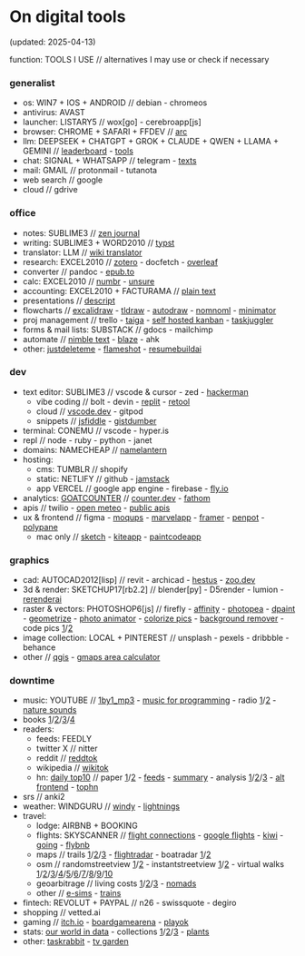 # On digital tools

(updated: 2025-04-13)

function: TOOLS I USE // alternatives I may use or check if necessary

### generalist

- os: WIN7 + IOS + ANDROID // debian - chromeos
- antivirus: AVAST
- launcher: LISTARY5 // wox[go] - cerebroapp[js]
- browser: CHROME + SAFARI + FFDEV // [arc](https://arc.net/search)
- llm: DEEPSEEK + CHATGPT + GROK + CLAUDE + QWEN + LLAMA + GEMINI // [leaderboard](https://lmarena.ai/?leaderboard) - [tools](https://aicode.danvoronov.com/tools)
- chat: SIGNAL + WHATSAPP // telegram - [texts](https://texts.com)
- mail: GMAIL // protonmail - tutanota
- web search // google
- cloud // gdrive

### office

- notes: SUBLIME3 // [zen journal](https://thezenjournal.com)
- writing: SUBLIME3 + WORD2010 // [typst](https://typst.app)
- translator: LLM // [wiki translator](https://wikitranslator.github.io)
- research: EXCEL2010 // [zotero](https://www.zotero.org) - docfetch - [overleaf](https://www.overleaf.com)
- converter // pandoc - [epub.to](https://epub.to)
- calc: EXCEL2010 // [numbr](https://numbr.dev) - [unsure](https://filiph.github.io/unsure/)
- accounting: EXCEL2010 + FACTURAMA // [plain text](https://plaintextaccounting.org)
- presentations // [descript](https://www.descript.com)
- flowcharts // [excalidraw](https://excalidraw.com) - [tldraw](https://www.tldraw.com) - [autodraw](https://www.autodraw.com) - [nomnoml](https://nomnoml.com) - [minimator](https://minimator.app)
- proj management // trello - [taiga](https://www.taiga.io) - [self hosted kanban](https://personalkanban.js.org) - [taskjuggler](https://taskjuggler.org)
- forms & mail lists: SUBSTACK // gdocs - mailchimp
- automate // [nimble text](https://nimbletext.com) - [blaze](https://blaze.today) - ahk
- other: [justdeleteme](https://backgroundchecks.org/justdeleteme) - [flameshot](https://flameshot.org) - [resumebuildai](https://www.resumebuildai.com)

### dev

- text editor: SUBLIME3 // vscode & cursor - zed - [hackerman](https://hackerman.ai)
	- vibe coding // bolt - devin - [replit](https://replit.com) - [retool](https://retool.com)
	- cloud // [vscode.dev](https://vscode.dev) - gitpod 
	- snippets // [jsfiddle](https://jsfiddle.net) - [gistdumber](https://gist.dumber.app)
- terminal: CONEMU // vscode - hyper.is
- repl // node - ruby - python - janet
- domains: NAMECHEAP // [namelantern](https://namelantern.com)
- hosting:
	- cms: TUMBLR // shopify
	- static: NETLIFY // github - [jamstack](https://jamstack.org/generators)
	- app VERCEL // google app engine -  firebase - [fly.io](https://fly.io)
- analytics: [GOATCOUNTER](https://www.goatcounter.com) // [counter.dev](https://counter.dev) - [fathom](https://usefathom.com)
- apis // twilio - [open meteo](https://open-meteo.com/en/docs) - [public apis](https://github.com/public-apis/public-apis)
- ux & frontend // figma - [moqups](https://moqups.com) - [marvelapp](https://marvelapp.com) - [framer](https://www.framer.com) - [penpot](https://penpot.app) - [polypane](https://polypane.app)
	- mac only // [sketch](https://www.sketch.com) - [kiteapp](https://kiteapp.co) - [paintcodeapp](https://www.paintcodeapp.com)

### graphics

- cad: AUTOCAD2012[lisp] // revit - archicad - [hestus](https://www.hestus.co) - [zoo.dev](https://zoo.dev)
- 3d & render: SKETCHUP17[rb2.2] // blender[py] - D5render - lumion - [rerenderai](https://rerenderai.com)
- raster & vectors: PHOTOSHOP6[js] // firefly - [affinity](https://affinity.serif.com) - [photopea](https://www.photopea.com) - [dpaint](https://www.stef.be/dpaint) - [geometrize](https://www.geometrize.co.uk) - [photo animator](https://www.myheritage.com.pt/deep-nostalgia) - [colorize pics](https://palette.fm/color/filters) - [background remover](https://www.photoroom.com/background-remover) - code pics [1](https://carbon.now.sh)/[2](https://chalk.ist)
- image collection: LOCAL + PINTEREST // unsplash - pexels - dribbble - behance
- other // [qgis](https://qgis.org) - [gmaps area calculator](https://www.daftlogic.com/projects-google-maps-area-calculator-tool.htm#)

### downtime

- music: YOUTUBE // [1by1_mp3](https://mpesch3.de/1by1.html) - [music for programming](https://musicforprogramming.net) - radio [1](http://radio.garden)/[2](https://app.radiooooo.com) - [nature sounds](https://rainbowhunt.com)
- books [1](https://pt.annas-archive.org)/[2](https://www.gutenberg.org/ebooks/search/?sort_order=release_date)/[3](https://marhamilresearch4.blob.core.windows.net/gutenberg-public/Website/browse.html)/[4](https://openlibrary.org)
- readers:
	- feeds: FEEDLY
	- twitter X // nitter
	- reddit // [reddtok](https://reddtok.vercel.app)
	- wikipedia // [wikitok](https://wikitok.vercel.app)
	- hn: [daily top10](https://www.daemonology.net/hn-daily) // paper [1](https://hackerherald.com)/[2](https://www.wolfgangfaust.com/project/paper-hn)  - [feeds](https://hnrss.github.io) - [summary](https://hackyournews.com) - analysis [1](https://deephn.org)/[2](https://hn-summary.github.io)/[3](https://top-hn-stories.adhikasp.my.id) - [alt frontend](https://www.modernhn.com) - [tophn](https://hn500.azurewebsites.net/catch-up)
- srs // anki2
- weather: WINDGURU // [windy](https://www.windy.com) - [lightnings](https://www.blitzortung.org/en/live_lightning_maps.php)
- travel:
	- lodge: AIRBNB + BOOKING
	- flights: SKYSCANNER // [flight connections](https://www.flightconnections.com) - [google flights](https://www.google.com/travel/flights) - [kiwi](https://www.kiwi.com) - [going](https://www.going.com) - [flybnb](https://flybnb.io)
	- maps // trails [1](https://trailrouter.com)/[2](https://www.wikiloc.com)/[3](https://veloplanner.com) - [flightradar](https://www.flightradar24.com) - boatradar [1](https://www.marinetraffic.com)/[2](https://www.vesselfinder.com)
	- osm // randomstreetview [1](https://randomstreetview.com)/[2](https://neal.fun/wonders-of-street-view) - instantstreetview [1](https://www.instantstreetview.com)/[2](https://showmystreet.com) - virtual walks [1](https://www.citywalki.com)/[2](https://www.youtube.com/channel/UCBcVQr-07MH-p9e2kRTdB3A/videos)/[3](https://www.youtube.com/channel/UCQ-JKqNo_T0yoeDZff1y7Kw/videos)/[4](https://www.youtube.com/c/keeezi/videos)/[5](https://www.youtube.com/@Rambalac/videos)/[6](https://www.youtube.com/c/lylehsaxon/videos)/[7](https://www.youtube.com/c/ActionKid/videos)/[8](https://travel-remotely.netlify.app)/[9](https://www.youtube.com/c/RailCowGirl/videos)/[10](https://www.youtube.com/@ErikGrankvist/videos)
	- geoarbitrage // living costs [1](https://www.expatistan.com/cost-of-living)/[2](https://www.numbeo.com/cost-of-living)/[3](https://neilkakkar.com/salary-calculator-by-city.html) - [nomads](https://nomads.com)
	- other // [e-sims](https://www.monito.com/en/esim) - [trains](https://www.seat61.com)
- fintech: REVOLUT + PAYPAL // n26 - swissquote - degiro
- shopping // vetted.ai
- gaming // [itch.io](https://itch.io) - [boardgamearena](https://pt.boardgamearena.com) - [playok](https://www.playok.com)
- stats: [our world in data](https://ourworldindata.org) - collections [1](https://en.numista.com)/[2](https://en.ucoin.net)/[3](https://colnect.com/pt/stamps) - [plants](https://www.getanyplant.com/plants)
- other: [taskrabbit](https://www.taskrabbit.com) - [tv garden](https://tv.garden)